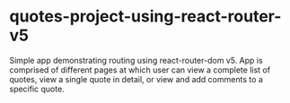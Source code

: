 # quotes-project-using-react-router-v5

Simple app demonstrating routing using react-router-dom v5.
App is comprised of different pages at which user can view a complete list of quotes, view a single quote in detail, or view and add comments to a specific quote.
